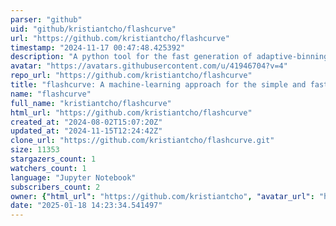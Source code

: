 ```yaml
---
parser: "github"
uid: "github/kristiantcho/flashcurve"
url: "https://github.com/kristiantcho/flashcurve"
timestamp: "2024-11-17 00:47:48.425392"
description: "A python tool for the fast generation of adaptive-binning for lightcurves with Fermi-LAT gamma-ray data using machine learning"
avatar: "https://avatars.githubusercontent.com/u/41946704?v=4"
repo_url: "https://github.com/kristiantcho/flashcurve"
title: "flashcurve: A machine-learning approach for the simple and fast generation of adaptive-binning light curves with Fermi-LAT data"
name: "flashcurve"
full_name: "kristiantcho/flashcurve"
html_url: "https://github.com/kristiantcho/flashcurve"
created_at: "2024-08-02T15:07:20Z"
updated_at: "2024-11-15T12:24:42Z"
clone_url: "https://github.com/kristiantcho/flashcurve.git"
size: 11353
stargazers_count: 1
watchers_count: 1
language: "Jupyter Notebook"
subscribers_count: 2
owner: {"html_url": "https://github.com/kristiantcho", "avatar_url": "https://avatars.githubusercontent.com/u/41946704?v=4", "login": "kristiantcho", "type": "User"}
date: "2025-01-18 14:23:34.541497"
---
```

